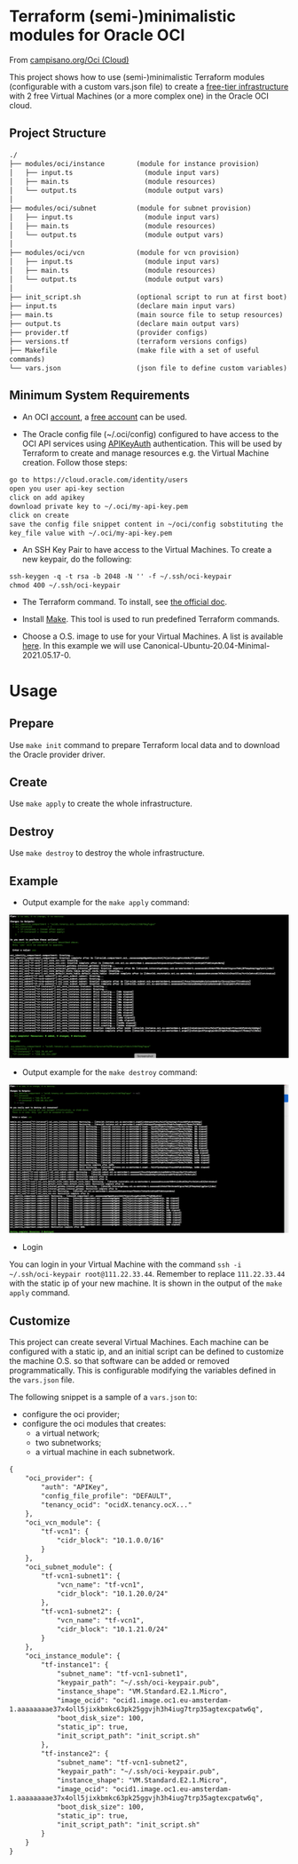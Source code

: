 # Terraform (semi-)minimalistic modules for Oracle OCI

From [campisano.org/Oci (Cloud)](http://www.campisano.org/wiki/en/Oci_(Cloud)#Setup_free_virtual_machines_using_Terraform)

This project shows how to use (semi-)minimalistic Terraform modules (configurable with a custom vars.json file) to create a [free-tier infrastructure](https://www.oracle.com/cloud/free/#always-free) with 2 free Virtual Machines (or a more complex one) in the Oracle OCI cloud.



Project Structure
-----------------

```
./
├── modules/oci/instance        (module for instance provision)
│   ├── input.ts                  (module input vars)
│   ├── main.ts                   (module resources)
│   └── output.ts                 (module output vars)
│
├── modules/oci/subnet          (module for subnet provision)
│   ├── input.ts                  (module input vars)
│   ├── main.ts                   (module resources)
│   └── output.ts                 (module output vars)
│
├── modules/oci/vcn             (module for vcn provision)
│   ├── input.ts                  (module input vars)
│   ├── main.ts                   (module resources)
│   └── output.ts                 (module output vars)
│
├── init_script.sh              (optional script to run at first boot)
├── input.ts                    (declare main input vars)
├── main.ts                     (main source file to setup resources)
├── output.ts                   (declare main output vars)
├── provider.tf                 (provider configs)
├── versions.tf                 (terraform versions configs)
├── Makefile                    (make file with a set of useful commands)
└── vars.json                   (json file to define custom variables)
```



Minimum System Requirements
---------------------------

* An OCI [account](https://www.oracle.com/cloud/sign-in.html), a [free account](https://www.oracle.com/cloud/free/) can be used.

* The Oracle config file (~/.oci/config) configured to have access to the OCI API services using [APIKeyAuth](https://docs.oracle.com/en-us/iaas/Content/API/SDKDocs/terraformproviderconfiguration.htm#APIKeyAuth) authentication. This will be used by Terraform to create and manage resources e.g. the Virtual Machine creation. Follow those steps:

```
go to https://cloud.oracle.com/identity/users
open you user api-key section
click on add apikey
download private key to ~/.oci/my-api-key.pem
click on create
save the config file snippet content in ~/oci/config sobstituting the key_file value with ~/.oci/my-api-key.pem
```

* An SSH Key Pair to have access to the Virtual Machines. To create a new keypair, do the following:

```
ssh-keygen -q -t rsa -b 2048 -N '' -f ~/.ssh/oci-keypair
chmod 400 ~/.ssh/oci-keypair
```

* The Terraform command. To install, see [the official doc](https://www.terraform.io/downloads.html).

* Install [Make](https://www.gnu.org/software/make/). This tool is used to run predefined Terraform commands.

* Choose a O.S. image to use for your Virtual Machines. A list is available [here](https://docs.oracle.com/en-us/iaas/images/). In this example we will use Canonical-Ubuntu-20.04-Minimal-2021.05.17-0.



# Usage



Prepare
-------

Use `make init` command to prepare Terraform local data and to download the Oracle provider driver.

Create
------

Use `make apply` to create the whole infrastructure.

Destroy
-------

Use `make destroy` to destroy the whole infrastructure.



Example
-------

* Output example for the `make apply` command:

![make apply image](/docs/README.md/make_apply.png?raw=true "make apply command")

* Output example for the `make destroy` command:

![make destroy image](/docs/README.md/make_destroy.png?raw=true "make destroy command")

* Login

You can login in your Virtual Machine with the command `ssh -i ~/.ssh/oci-keypair root@111.22.33.44`. Remember to replace `111.22.33.44` with the static ip of your new machine. It is shown in the output of the `make apply` command.



Customize
---------

This project can create several Virtual Machines. Each machine can be configured with a static ip, and an initial script can be defined to customize the machine O.S. so that software can be added or removed programmatically. This is configurable modifying the variables defined in the `vars.json` file.

The following snippet is a sample of a `vars.json` to:
* configure the oci provider;
* configure the oci modules that creates:
  * a virtual network;
  * two subnetworks;
  * a virtual machine in each subnetwork.

```
{
    "oci_provider": {
        "auth": "APIKey",
        "config_file_profile": "DEFAULT",
        "tenancy_ocid": "ocidX.tenancy.ocX..."
    },
    "oci_vcn_module": {
        "tf-vcn1": {
            "cidr_block": "10.1.0.0/16"
        }
    },
    "oci_subnet_module": {
        "tf-vcn1-subnet1": {
            "vcn_name": "tf-vcn1",
            "cidr_block": "10.1.20.0/24"
        },
        "tf-vcn1-subnet2": {
            "vcn_name": "tf-vcn1",
            "cidr_block": "10.1.21.0/24"
        }
    },
    "oci_instance_module": {
        "tf-instance1": {
            "subnet_name": "tf-vcn1-subnet1",
            "keypair_path": "~/.ssh/oci-keypair.pub",
            "instance_shape": "VM.Standard.E2.1.Micro",
            "image_ocid": "ocid1.image.oc1.eu-amsterdam-1.aaaaaaaae37x4oll5jixkbmkc63pk25ggvjh3h4iug7trp35agtexcpatw6q",
            "boot_disk_size": 100,
            "static_ip": true,
            "init_script_path": "init_script.sh"
        },
        "tf-instance2": {
            "subnet_name": "tf-vcn1-subnet2",
            "keypair_path": "~/.ssh/oci-keypair.pub",
            "instance_shape": "VM.Standard.E2.1.Micro",
            "image_ocid": "ocid1.image.oc1.eu-amsterdam-1.aaaaaaaae37x4oll5jixkbmkc63pk25ggvjh3h4iug7trp35agtexcpatw6q",
            "boot_disk_size": 100,
            "static_ip": true,
            "init_script_path": "init_script.sh"
        }
    }
}
```
